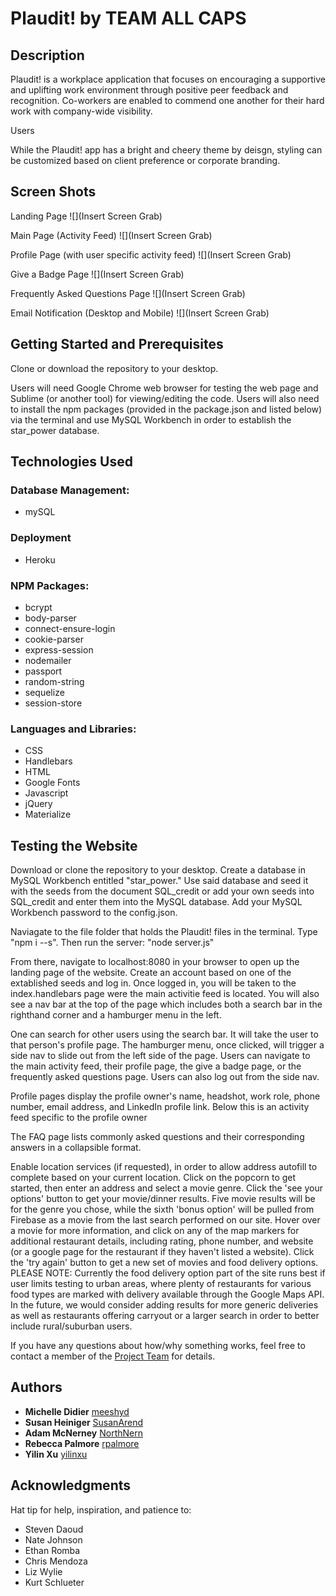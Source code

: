 # Plaudit! by TEAM ALL CAPS

## Description

Plaudit! is a workplace application that focuses on encouraging a supportive and uplifting work environment through positive peer feedback and recognition.  Co-workers are enabled to commend one another for their hard work with company-wide visibility.

Users 

While the Plaudit! app has a bright and cheery theme by deisgn, styling can be customized based on client preference or corporate branding.

## Screen Shots

Landing Page
![](Insert Screen Grab) 

Main Page (Activity Feed)
![](Insert Screen Grab) 

Profile Page (with user specific activity feed)
![](Insert Screen Grab) 

Give a Badge Page
![](Insert Screen Grab) 

Frequently Asked Questions Page
![](Insert Screen Grab)

Email Notification (Desktop and Mobile)
![](Insert Screen Grab) 

## Getting Started and Prerequisites

Clone or download the repository to your desktop.

Users will need Google Chrome web browser for testing the web page and Sublime (or another tool) for viewing/editing the code.  Users will also need to install the npm packages (provided in the package.json and listed below) via the terminal and use MySQL Workbench in order to establish the star_power database.

## Technologies Used

### Database Management:
* mySQL

### Deployment
* Heroku

### NPM Packages:
* bcrypt
* body-parser
* connect-ensure-login
* cookie-parser
* express-session
* nodemailer
* passport
* random-string
* sequelize
* session-store

### Languages and Libraries:
* CSS
* Handlebars
* HTML
* Google Fonts
* Javascript
* jQuery
* Materialize

## Testing the Website

Download or clone the repository to your desktop.  Create a database in MySQL Workbench entitled "star_power."  Use said database and seed it with the seeds from the document SQL_credit or add your own seeds into SQL_credit and enter them into the MySQL database.  Add your MySQL Workbench password to the config.json.

Naviagate to the file folder that holds the Plaudit! files in the terminal.  Type "npm i --s".  Then run the server: "node server.js" 

From there, navigate to localhost:8080 in your browser to open up the landing page of the website. Create an account based on one of the extablished seeds and log in.  Once logged in, you will be taken to the index.handlebars page were the main activitie feed is located.  You will also see a nav bar at the top of the page which includes both a search bar in the righthand corner and a hamburger menu in the left. 

One can search for other users using the search bar.  It will take the user to that person's profile page.  The hamburger menu, once clicked, will trigger a side nav to slide out from the left side of the page.  Users can navigate to the main activity feed, their profile page, the give a badge page, or the frequently asked questions page.  Users can also log out from the side nav.

Profile pages display the profile owner's name, headshot, work role, phone number, email address, and LinkedIn profile link.  Below this is an activity feed specific to the profile owner

The FAQ page lists commonly asked questions and their corresponding answers in a collapsible format.





Enable location services (if requested), in order to allow address autofill to complete based on your current location.
Click on the popcorn to get started, then enter an address and select a movie genre.
Click the 'see your options' button to get your movie/dinner results. Five movie results will be for the genre you chose, while the sixth 'bonus option' will be pulled from Firebase as a movie from the last search performed on our site.
Hover over a movie for more information, and click on any of the map markers for additional restaurant details, including rating, phone number, and website (or a google page for the restaurant if they haven't listed a website).
Click the 'try again' button to get a new set of movies and food delivery options.
PLEASE NOTE: Currently the food delivery option part of the site runs best if user limits testing to urban areas, where plenty of restaurants for various food types are marked with delivery available through the Google Maps API. In the future, we would consider adding results for more generic deliveries as well as restaurants offering carryout or a larger search in order to better include rural/suburban users.

If you have any questions about how/why something works, feel free to contact a member of the [Project Team](https://github.com/SusanArend/TeamAllCaps) for details. 
## Authors
* **Michelle Didier** [meeshyd](https://github.com/meeshyd)
* **Susan Heiniger** [SusanArend](https://github.com/SusanArend)
* **Adam McNerney** [NorthNern](https://github.com/NorthNern)
* **Rebecca Palmore** [rpalmore](https://github.com/rpalmore)
* **Yilin Xu** [yilinxu](https://github.com/yilinxu)

## Acknowledgments
Hat tip for help, inspiration, and patience to:

* Steven Daoud
* Nate Johnson
* Ethan Romba
* Chris Mendoza
* Liz Wylie
* Kurt Schlueter
